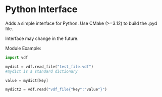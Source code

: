 # Python Interface

Adds a simple interface for Python.
Use CMake (>=3.12) to build the .pyd file.

Interface may change in the future.

Module Example:
```python
import vdf

mydict = vdf.read_file("test_file.vdf")
#mydict is a standard dictionary

value = mydict[key]

mydict2 = vdf.read("vdf_file{"key":"value"}")
```